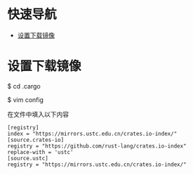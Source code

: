 #  
# 快速导航
  * [设置下载镜像](#设置下载镜像)
 
# 设置下载镜像

$ cd .cargo 

$ vim config

 在文件中填入以下内容
 ```
[registry]
index = "https://mirrors.ustc.edu.cn/crates.io-index/"
[source.crates-io]
registry = "https://github.com/rust-lang/crates.io-index"
replace-with = 'ustc'
[source.ustc]
registry = "https://mirrors.ustc.edu.cn/crates.io-index/"
```